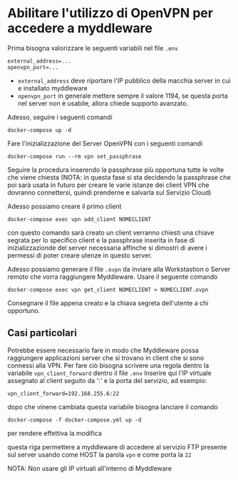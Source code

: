 # Abilitare l'utilizzo di OpenVPN per accedere a myddleware

Prima bisogna valorizzare le seguenti variabili nel file `.env`

```
external_address=...
openvpn_port=...
```

- `external_address` deve riportare l'IP pubblico della macchia server in cui e installato myddleware
- `openvpn_port` in generale mettere sempre il valore 1194, se questa porta nel server non è usabile, allora chiede supporto avanzato.

Adesso, seguire i seguenti comandi 

```
docker-compose up -d
```

Fare l'inizializzazione del Server OpenVPN con i seguenti comandi

```
docker-compose run --rm vpn set_passphrase
```

Seguire la procedura inserendo la passphrase più opportuna tutte le volte che viene chiesta
(NOTA: in questa fase si sta decidendo la passphrase che poi sarà usata in futuro per creare le varie 
istanze dei client VPN che dovranno connettersi, quindi prenderne e salvarla sul Servizio Cloud)

Adesso possiamo creare il primo client

```
docker-compose exec vpn add_client NOMECLIENT
```

con questo comando sarà creato un client verranno chiesti una chiave segrata per lo specifico client e
la passphrase inserita in fase di inizializzazionde del server necessaria affinche si dimostri di avere
i permessi di poter creare utenze in questo server.

Adesso possiamo generare il file `.ovpn` da inviare alla Workstastion o Server remoto che vorra raggiungere Myddleware.
Usare il seguente comando

```
docker-compose exec vpn get_client NOMECLIENT > NOMECLIENT.ovpn
```

Consegnare il file appena creato e la chiava segreta dell'utente a chi opportuno.

## Casi particolari

Potrebbe essere necessario fare in modo che Myddleware possa raggiungere applicazioni server che si trovano
in client che si sono connessi alla VPN. Per fare ciò bisogna scrivere una regola dentro la variabile `vpn_client_forward` dentro il file `.env`
Inserire qui l'IP virtuale assegnato al client seguito da ':' e la porta del servizio, ad esempio:

```
vpn_client_forward=192.168.255.6:22
```

dopo che vinene cambiata questa variabile bisogna lanciare il comando

```
docker-compose -f docker-compose.yml up -d
```

per rendere effettiva la modifica

questa riga permettere a myddleware di accedere al servizio FTP presente sul server
usando come HOST la parola `vpn` e come porta la `22`

NOTA: Non usare gli IP virtuali all'interno di Myddleware
